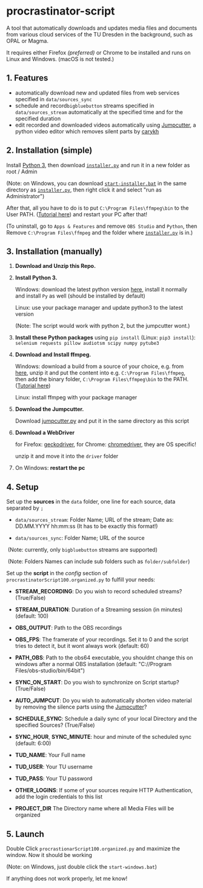 # procrastinator-script
A tool that automatically downloads and updates media files and documents from various cloud services of the TU Dresden in the background, such as OPAL or Magma.

It requires either Firefox _(preferred)_ or Chrome to be installed and runs on Linux and Windows. (macOS is not tested.)

## 1. Features

- automatically download new and updated files from web services specified in `data/sources_sync`
- schedule and record`bigbluebutton` streams specified in `data/sources_stream` automatically at the specified time and for the specified duration
- edit recorded and downloaded videos automatically using [Jumpcutter](https://github.com/carykh/jumpcutter), a python video editor which removes silent parts by [carykh](https://www.youtube.com/user/carykh)

## 2. Installation (simple)

Install [Python 3](https://www.python.org/downloads/), then download [`installer.py`](https://raw.githubusercontent.com/Kreavita/procrastinator-script/master/installer.py) and run it in a new folder as root / Admin

(Note: on Windows, you can download [`start-installer.bat`](https://raw.githubusercontent.com/Kreavita/procrastinator-script/master/start-installer.bat) in the same directory as [`installer.py`](https://raw.githubusercontent.com/Kreavita/procrastinator-script/master/installer.py), then right click it and select "run as Administrator")

After that, all you have to do is to put `C:\Program Files\ffmpeg\bin` to the User PATH. ([Tutorial here](https://www.youtube.com/watch?v=qjtmgCb8NcE)) and restart your PC after that!

(To uninstall, go to `Apps & Features` and remove `OBS Studio` and `Python`, then Remove `C:\Program Files\ffmpeg` and the folder where [`installer.py`](https://raw.githubusercontent.com/Kreavita/procrastinator-script/master/installer.py) is in.)

## 3. Installation (manually)

1. **Download and Unzip this Repo.**

2. **Install Python 3.**

   Windows: download the latest python version [here](https://www.python.org/downloads/), install it normally and install `Py`  as well (should be installed by default)

   Linux: use your package manager and update python3 to the latest version

   (Note: The script would work with python 2, but the jumpcutter wont.)

3. **Install these Python packages** using `pip install` (Linux: `pip3 install`):  `selenium requests pillow audiotsm scipy numpy pytube3`

4. **Download and Install ffmpeg.**

   Windows: download a build from a source of your choice, e.g. from [here](https://ffmpeg.zeranoe.com/builds/), unzip it and put the content into e.g. `C:\Program Files\ffmpeg`, then add the binary folder, `C:\Program Files\ffmpeg\bin`  to the PATH. ([Tutorial here](https://www.youtube.com/watch?v=qjtmgCb8NcE))

   Linux: install ffmpeg with your package manager

5. **Download the Jumpcutter.**

   Download [jumpcutter.py](https://raw.githubusercontent.com/carykh/jumpcutter/master/jumpcutter.py) and put it in the same directory as this script

6. **Download a WebDriver**

   for Firefox: [geckodriver](https://github.com/mozilla/geckodriver/releases), for Chrome: [chromedriver](https://sites.google.com/a/chromium.org/chromedriver/downloads), they are OS specific!

   unzip it and move it into the `driver` folder

7. On Windows: **restart the pc**

## 4. Setup

Set up the **sources** in the `data` folder, one line for each source, data separated by `;`

- `data/sources_stream`: Folder Name; URL of the stream; Date as: DD.MM.YYYY hh:mm:ss (It has to be exactly this format!)


- `data/sources_sync`: Folder Name; URL of the source

​	(Note: currently, only `bigbluebutton` streams are supported)

​	(Note: Folders Names can include sub folders such as `folder/subfolder`)

Set up the **script** in the *config* section of `procrastinatorScript100.organized.py` to fulfill your needs:

* **STREAM_RECORDING**: Do you wish to record scheduled streams? (True/False)


* **STREAM_DURATION**: Duration of a Streaming session (in minutes) (default: 100)


* **OBS_OUTPUT**: Path to the OBS recordings
* **OBS_FPS**: The framerate of your recordings. Set it to 0 and the script tries to detect it, but it wont always work (default: 60)


* **PATH_OBS**: Path to the obs64 executable, you shouldnt change this on windows after a normal OBS installation (default: "C://Program Files/obs-studio/bin/64bit")


* **SYNC_ON_START**: Do you wish to synchronize on Script startup? (True/False)


* **AUTO_JUMPCUT**: Do you wish to automatically shorten video material by removing the silence parts using the [Jumpcutter](https://github.com/carykh/jumpcutter)?


* **SCHEDULE_SYNC**: Schedule a daily sync of your local Directory and the specified Sources? (True/False)


* **SYNC_HOUR**, **SYNC_MINUTE**: hour and minute of the scheduled sync (default: 6:00)


* **TUD_NAME**: Your Full name
* **TUD_USER**: Your TU username


* **TUD_PASS**: Your TU password
* **OTHER_LOGINS**: If some of your sources require HTTP Authentication, add the login credentials to this list
* **PROJECT_DIR** The Directory name where all Media Files will be organized

## 5. Launch

Double Click `procrastionarScript100.organized.py` and maximize the window. Now it should be working

(Note: on Windows, just double click the `start-windows.bat`)

If anything does not work properly, let me know!